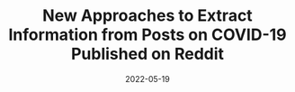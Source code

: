---
title: 'New Approaches to Extract Information from Posts on COVID-19 Published on Reddit'
collection: publications
permalink: /publication/2022-International Journal of Information Technology and Decision Making-New-Approaches.md
excerpt: 'G. Bonifazi, E. Corradini, D. Ursino, L. Virgili'
date: 2022-05-19
venue: 'International Journal of Information Technology and Decision Making'
link: 'https://doi.org/10.1142/S0219622022500213'
location: 'DII, Polytechnic University of Marche'
---